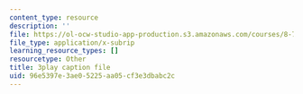 ```yaml
---
content_type: resource
description: ''
file: https://ol-ocw-studio-app-production.s3.amazonaws.com/courses/8-701-introduction-to-nuclear-and-particle-physics-fall-2020/96e5397e3ae05225aa05cf3e3dbabc2c_HnRoq5Pc8Z4.vtt
file_type: application/x-subrip
learning_resource_types: []
resourcetype: Other
title: 3play caption file
uid: 96e5397e-3ae0-5225-aa05-cf3e3dbabc2c
---
```

